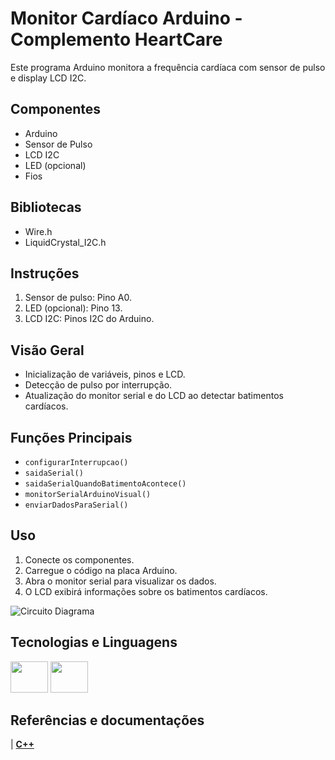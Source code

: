 # Monitor Cardíaco Arduino - Complemento HeartCare

Este programa Arduino monitora a frequência cardíaca com sensor de pulso e display LCD I2C.

## Componentes
- Arduino
- Sensor de Pulso
- LCD I2C
- LED (opcional)
- Fios

## Bibliotecas
- Wire.h
- LiquidCrystal_I2C.h

## Instruções
1. Sensor de pulso: Pino A0.
2. LED (opcional): Pino 13.
3. LCD I2C: Pinos I2C do Arduino.

## Visão Geral
- Inicialização de variáveis, pinos e LCD.
- Detecção de pulso por interrupção.
- Atualização do monitor serial e do LCD ao detectar batimentos cardíacos.

## Funções Principais
- `configurarInterrupcao()`
- `saidaSerial()`
- `saidaSerialQuandoBatimentoAcontece()`
- `monitorSerialArduinoVisual()`
- `enviarDadosParaSerial()`

## Uso
1. Conecte os componentes.
2. Carregue o código na placa Arduino.
3. Abra o monitor serial para visualizar os dados.
4. O LCD exibirá informações sobre os batimentos cardíacos.


![Circuito Diagrama](https://raw.githubusercontent.com/DevTech-alpha/HeartCare-arduino/main/heart.png)


## Tecnologias e Linguagens
<div style="display: inline_block">
  <img src="https://cdn.jsdelivr.net/gh/devicons/devicon@latest/icons/arduino/arduino-original-wordmark.svg" height="50" width="60"/>
  <img src="https://cdn.jsdelivr.net/gh/devicons/devicon@latest/icons/cplusplus/cplusplus-original.svg" height="50" width="60"/>
</div>

## Referências e documentações
| **[C++](https://en.cppreference.com/w/)**
